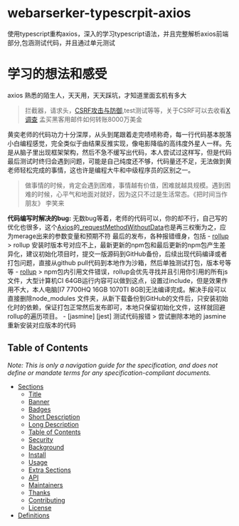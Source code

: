 # webarserker-typescrpit-axios
使用typescript重构axios，深入的学习typescript语法，并且完整解析axios前端部分,包涵测试代码，并且通过单元测试
# 学习的想法和感受
axios 熟悉的陌生人，天天用，天天踩坑，才知道里面玄机有多大
> 拦截器，请求头，[CSRF攻击与防御](https://www.cnblogs.com/yulia/p/10347691.html),test测试等等，关于CSRF可以去收看[X调查](https://www.bilibili.com/video/BV1TT4y1E7KF?from=search&seid=17674863590970169699) 孟买黑客用邮件如何转账8000万美金

黄奕老师的代码功力十分深厚，从头到尾跟着走完啧啧称奇，每一行代码基本脱落小白编程感觉，完全类似于由结果反推实现，像电影降临的高纬度外星人一样。先是从脑子里出现框架架构，然后不急不缓写出代码，本人尝试过这样写，但是代码最后测试时终归会遇到问题，可能是自己纯度还不够，代码量还不足，无法做到黄老师轻松完成的事情，这也许是编程大牛和中级程序员的区别之一。

> 做事情的时候，肯定会遇到困难，事情越有价值，困难就越具规模。遇到困难的时候，心平气和地面对就好，因为这只不过是生活常态。《把时间当作朋友》 李笑来

**代码编写时解决的bug:**
  无数bug等着，老师的代码可以，你的却不行，自己写的优化也很多，这个[Axios](src/core.Axios.ts)的[_requestMethodWithoutData](src/core.Axios.ts)也是再三权衡为之，应为merage出来的参数变量和预期不符
  最后的发布，各种报错缠身，包括
    - [rollup](https://stackoverflow.com/questions/57943277/rollup-generates-node-resolve-plugin-typeerror-cannot-read-property-preserve)
      > rollup 安装时版本号对应不上，最新更新的npm包和最后更新的npm包产生差异化，建议初始化项目时，提交一版源码到GitHub备份，后续出现代码编译或者打包问题，直接从github pull代码到本地作为沙箱，然后单独测试打包，版本号等等
    - [rollup](https://github.com/Polymer/tools/issues/757)
      > npm包内引用文件错误，rollup会优先寻找并且引用你引用的所有js文件，大型计算机CI 64GB运行内容可以做到这点，设置过include，但是效果作用不大，本人电脑[I7 7700HQ 16GB 1070TI 8GB]无法编译完成。解决手段可以直接删除node_modules 文件夹，从新下载备份到GitHub的文件后，只安装初始化时的依赖，保证打包正常然后发布即可，本地只保留初始化文件，这样就回避rollup的遍历项目。
    - [jasmine] [jest] 测试代码报错
      > 尝试删除本地的 jasmine 重新安装对应版本的代码


## Table of Contents

_Note: This is only a navigation guide for the specification, and does not define or mandate terms for any specification-compliant documents._

- [Sections](#sections)
  - [Title](#title)
  - [Banner](#banner)
  - [Badges](#badges)
  - [Short Description](#short-description)
  - [Long Description](#long-description)
  - [Table of Contents](#table-of-contents-1)
  - [Security](#security)
  - [Background](#background)
  - [Install](#install)
  - [Usage](#usage)
  - [Extra Sections](#extra-sections)
  - [API](#api)
  - [Maintainers](#maintainers)
  - [Thanks](#thanks)
  - [Contributing](#contributing)
  - [License](#license)
- [Definitions](#definitions)
